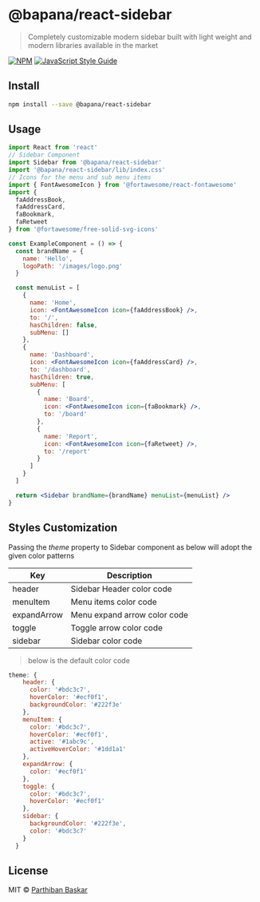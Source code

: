 # @bapana/react-sidebar

> Completely customizable modern sidebar built with light weight and modern libraries available in the market

[![NPM](https://img.shields.io/npm/v/@bapana/react-sidebar.svg)](https://www.npmjs.com/package/@bapana/react-sidebar) [![JavaScript Style Guide](https://img.shields.io/badge/code_style-standard-brightgreen.svg)](https://standardjs.com)

## Install

```bash
npm install --save @bapana/react-sidebar
```

## Usage

```jsx
import React from 'react'
// Sidebar Component
import Sidebar from '@bapana/react-sidebar'
import '@bapana/react-sidebar/lib/index.css'
// Icons for the menu and sub menu items
import { FontAwesomeIcon } from '@fortawesome/react-fontawesome'
import {
  faAddressBook,
  faAddressCard,
  faBookmark,
  faRetweet
} from '@fortawesome/free-solid-svg-icons'

const ExampleComponent = () => {
  const brandName = {
    name: 'Hello',
    logoPath: '/images/logo.png'
  }

  const menuList = [
    {
      name: 'Home',
      icon: <FontAwesomeIcon icon={faAddressBook} />,
      to: '/',
      hasChildren: false,
      subMenu: []
    },
    {
      name: 'Dashboard',
      icon: <FontAwesomeIcon icon={faAddressCard} />,
      to: '/dashboard',
      hasChildren: true,
      subMenu: [
        {
          name: 'Board',
          icon: <FontAwesomeIcon icon={faBookmark} />,
          to: '/board'
        },
        {
          name: 'Report',
          icon: <FontAwesomeIcon icon={faRetweet} />,
          to: '/report'
        }
      ]
    }
  ]

  return <Sidebar brandName={brandName} menuList={menuList} />
}
```

## Styles Customization

Passing the _theme_ property to Sidebar component as below will adopt the given color patterns

| Key         | Description                  |
| ----------- | ---------------------------- |
| header      | Sidebar Header color code    |
| menuItem    | Menu items color code        |
| expandArrow | Menu expand arrow color code |
| toggle      | Toggle arrow color code      |
| sidebar     | Sidebar color code           |

> below is the default color code

```js
theme: {
    header: {
      color: '#bdc3c7',
      hoverColor: '#ecf0f1',
      backgroundColor: '#222f3e'
    },
    menuItem: {
      color: '#bdc3c7',
      hoverColor: '#ecf0f1',
      active: '#1abc9c',
      activeHoverColor: '#1dd1a1'
    },
    expandArrow: {
      color: '#ecf0f1'
    },
    toggle: {
      color: '#bdc3c7',
      hoverColor: '#ecf0f1'
    },
    sidebar: {
      backgroundColor: '#222f3e',
      color: '#bdc3c7'
    }
  }

```

## License

MIT © [Parthiban Baskar](https://github.com/parthikrb)
